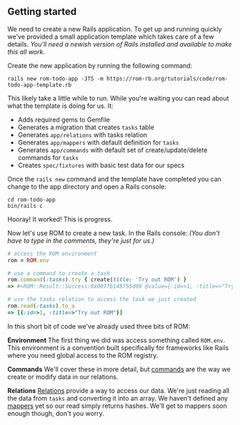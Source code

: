 ## Getting started

We need to create a new Rails application. To get up and running quickly
we've provided a small application template which takes care of a few details.
_You'll need a newish version of Rails installed and available to make this
all work._

Create the new application by running the following command:

``` shell
rails new rom-todo-app -JTS -m https://rom-rb.org/tutorials/code/rom-todo-app-template.rb
```

This likely take a little while to run. While you're waiting you can read about
what the template is doing for us. It:

* Adds required gems to Gemfile
* Generates a migration that creates `tasks` table
* Generates `app/relations` with tasks relation
* Generates `app/mappers` with default definition for `tasks`
* Generates `app/commands` with default set of create/update/delete commands for
  `tasks`
* Creates `spec/fixtures` with basic test data for our specs

Once the `rails new` command and the template have completed you can change to
the app directory and open a Rails console:

``` shell
cd rom-todo-app
bin/rails c
```

Hooray! It worked! This is progress.

Now let's use ROM to create a new task. In the Rails console:
_(You don't have to type in the comments, they're just for us.)_

```ruby
# access the ROM environment
rom = ROM.env

# use a command to create a task
rom.command(:tasks).try { create(title: 'Try out ROM') }
=> #<ROM::Result::Success:0x007fb148755d90 @value={:id=>1, :title=>"Try out ROM"}>

# use the tasks relation to access the task we just created
rom.read(:tasks).to_a
=> [{:id=>1, :title=>"Try out ROM"}]
```

In this short bit of code we've already used three bits of ROM:

**Environment**
The first thing we did was access something called `ROM.env`. This environment
is a convention built specifically for frameworks like Rails where you need
global access to the ROM registry.

**Commands**
We'll cover these in more detail, but [commands](/introduction/commands) are
the way we create or modify data in our relations.

**Relations**
[Relations](/introduction/relations) provide a way to access our data. We're
just reading all the data from `tasks` and converting it into an array. We
haven't defined any [mappers](/introduction/mappers) yet so our read simply
returns hashes. We'll get to mappers soon enough though, don't you worry.
